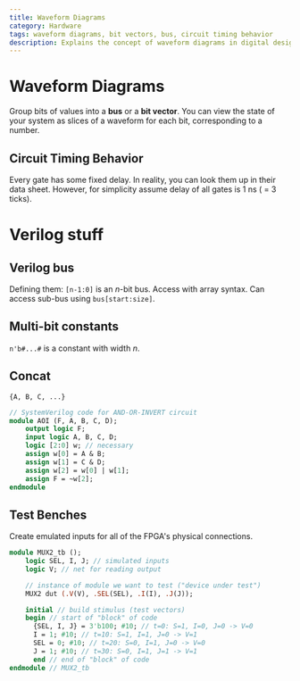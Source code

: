 ```yaml
---
title: Waveform Diagrams
category: Hardware
tags: waveform diagrams, bit vectors, bus, circuit timing behavior
description: Explains the concept of waveform diagrams in digital design, and how to use them to visualize the state of a system.
---
```


# Waveform Diagrams

Group bits of values into a **bus** or a **bit vector**. You can view the state of your system as slices of a waveform for each bit, corresponding to a number.

## Circuit Timing Behavior

Every gate has some fixed delay. In reality, you can look them up in their data sheet. However, for simplicity assume delay of all gates is 1 ns ( = 3 ticks).

# Verilog stuff

## Verilog bus

Defining them: `[n-1:0]` is an $n$-bit bus. Access with array syntax. Can access sub-bus using `bus[start:size]`.

## Multi-bit constants

`n'b#...#` is a constant with width $n$.

## Concat

 `{A, B, C, ...}`

```sv
// SystemVerilog code for AND-OR-INVERT circuit
module AOI (F, A, B, C, D);
    output logic F;
    input logic A, B, C, D;
    logic [2:0] w; // necessary
    assign w[0] = A & B;
    assign w[1] = C & D;
    assign w[2] = w[0] | w[1];
    assign F = ~w[2];
endmodule
```


## Test Benches

Create emulated inputs for all of the FPGA's physical connections.

```sv
module MUX2_tb ();
    logic SEL, I, J; // simulated inputs
    logic V; // net for reading output

    // instance of module we want to test ("device under test")
    MUX2 dut (.V(V), .SEL(SEL), .I(I), .J(J));

    initial // build stimulus (test vectors)
    begin // start of "block" of code
      {SEL, I, J} = 3'b100; #10; // t=0: S=1, I=0, J=0 -> V=0
      I = 1; #10; // t=10: S=1, I=1, J=0 -> V=1
      SEL = 0; #10; // t=20: S=0, I=1, J=0 -> V=0
      J = 1; #10; // t=30: S=0, I=1, J=1 -> V=1
      end // end of "block" of code
endmodule // MUX2_tb
```
